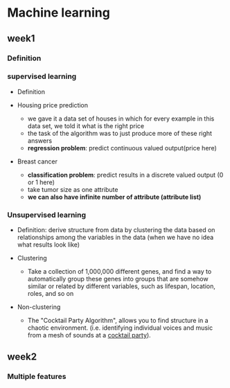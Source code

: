 # Machine learning

## week1

### Definition

### supervised learning

- Definition

- Housing price prediction
  - we gave it a data set of houses in which for every example in this data set, we told it what is the right price
  - the task of the algorithm was to just produce more of these right answers 
  - **regression problem**: predict continuous valued output(price here)

- Breast cancer
  - **classification problem**: predict results in a discrete valued output (0 or 1 here)
  - take tumor size as one attribute
  - **we can also have infinite number of attribute (attribute list)**

### Unsupervised learning

- Definition: derive structure from data by clustering the data based on relationships among the variables in the data (when we have no idea what results look like)

- Clustering
  - Take a collection of 1,000,000 different genes, and find a way to automatically group these genes into groups that are somehow similar or related by different variables, such as lifespan, location, roles, and so on
- Non-clustering
  - The "Cocktail Party Algorithm", allows you to find structure in a chaotic environment. (i.e. identifying individual voices and music from a mesh of sounds at a [cocktail party](https://en.wikipedia.org/wiki/Cocktail_party_effect)).

## week2

### Multiple features

 